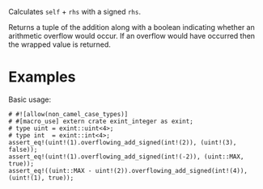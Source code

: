Calculates `self` + `rhs` with a signed `rhs`.

Returns a tuple of the addition along with a boolean indicating whether an
arithmetic overflow would occur. If an overflow would have occurred then the
wrapped value is returned.

# Examples

Basic usage:

```
# #![allow(non_camel_case_types)]
# #[macro_use] extern crate exint_integer as exint;
# type uint = exint::uint<4>;
# type int  = exint::int<4>;
assert_eq!(uint!(1).overflowing_add_signed(int!(2)), (uint!(3), false));
assert_eq!(uint!(1).overflowing_add_signed(int!(-2)), (uint::MAX, true));
assert_eq!((uint::MAX - uint!(2)).overflowing_add_signed(int!(4)), (uint!(1), true));
```
